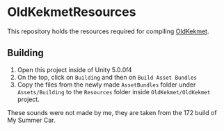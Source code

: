 # OldKekmetResources

This repository holds the resources required for compiling [OldKekmet](https://github.com/mldkyt/OldKekmet/).

## Building

1. Open this project inside of Unity 5.0.0f4
2. On the top, click on `Building` and then on `Build Asset Bundles`
3. Copy the files from the newly made `AssetBundles` folder under `Assets/Building` to the `Resources` folder inside `OldKekmet/OldKekmet` project.

These sounds were not made by me, they are taken from the 172 build of My Summer Car.
